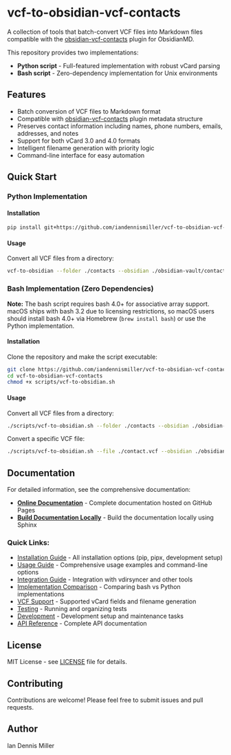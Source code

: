 # vcf-to-obsidian-vcf-contacts

A collection of tools that batch-convert VCF files into Markdown files compatible with the [obsidian-vcf-contacts](https://github.com/broekema41/obsidian-vcf-contacts) plugin for ObsidianMD.

This repository provides two implementations:
- **Python script** - Full-featured implementation with robust vCard parsing
- **Bash script** - Zero-dependency implementation for Unix environments

## Features

- Batch conversion of VCF files to Markdown format
- Compatible with [obsidian-vcf-contacts](https://github.com/broekema41/obsidian-vcf-contacts) plugin metadata structure  
- Preserves contact information including names, phone numbers, emails, addresses, and notes
- Support for both vCard 3.0 and 4.0 formats
- Intelligent filename generation with priority logic
- Command-line interface for easy automation

## Quick Start

### Python Implementation

#### Installation

```bash
pip install git+https://github.com/iandennismiller/vcf-to-obsidian-vcf-contacts.git
```

#### Usage

Convert all VCF files from a directory:
```bash
vcf-to-obsidian --folder ./contacts --obsidian ./obsidian-vault/contacts
```

### Bash Implementation (Zero Dependencies)

**Note:** The bash script requires bash 4.0+ for associative array support. macOS ships with bash 3.2 due to licensing restrictions, so macOS users should install bash 4.0+ via Homebrew (`brew install bash`) or use the Python implementation.

#### Installation

Clone the repository and make the script executable:
```bash
git clone https://github.com/iandennismiller/vcf-to-obsidian-vcf-contacts.git
cd vcf-to-obsidian-vcf-contacts
chmod +x scripts/vcf-to-obsidian.sh
```

#### Usage

Convert all VCF files from a directory:
```bash
./scripts/vcf-to-obsidian.sh --folder ./contacts --obsidian ./obsidian-vault/contacts
```

Convert a specific VCF file:
```bash
./scripts/vcf-to-obsidian.sh --file ./contact.vcf --obsidian ./obsidian-vault/contacts
```

## Documentation

For detailed information, see the comprehensive documentation:

- **[Online Documentation](https://iandennismiller.github.io/vcf-to-obsidian-vcf-contacts/)** - Complete documentation hosted on GitHub Pages
- **[Build Documentation Locally](docx/)** - Build the documentation locally using Sphinx

### Quick Links:
- [Installation Guide](https://iandennismiller.github.io/vcf-to-obsidian-vcf-contacts/installation.html) - All installation options (pip, pipx, development setup)
- [Usage Guide](https://iandennismiller.github.io/vcf-to-obsidian-vcf-contacts/usage.html) - Comprehensive usage examples and command-line options
- [Integration Guide](https://iandennismiller.github.io/vcf-to-obsidian-vcf-contacts/integration.html) - Integration with vdirsyncer and other tools
- [Implementation Comparison](https://iandennismiller.github.io/vcf-to-obsidian-vcf-contacts/implementation-comparison.html) - Comparing bash vs Python implementations
- [VCF Support](https://iandennismiller.github.io/vcf-to-obsidian-vcf-contacts/vcf-support.html) - Supported vCard fields and filename generation
- [Testing](https://iandennismiller.github.io/vcf-to-obsidian-vcf-contacts/testing.html) - Running and organizing tests
- [Development](https://iandennismiller.github.io/vcf-to-obsidian-vcf-contacts/development.html) - Development setup and maintenance tasks
- [API Reference](https://iandennismiller.github.io/vcf-to-obsidian-vcf-contacts/autoapi/vcf_to_obsidian/index.html) - Complete API documentation

## License

MIT License - see [LICENSE](LICENSE) file for details.

## Contributing

Contributions are welcome! Please feel free to submit issues and pull requests.

## Author

Ian Dennis Miller
